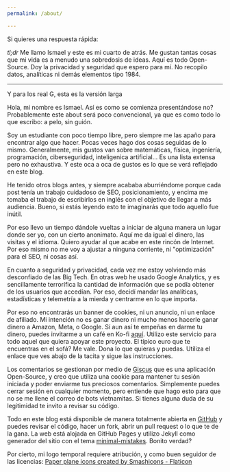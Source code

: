 ```yaml
---
permalink: /about/

---
```


Si quieres una respuesta rápida:

_tl;dr_ Me llamo Ismael y este es mi cuarto de atrás. Me gustan tantas cosas que mi vida es a menudo una sobredosis de ideas. Aquí es todo Open-Source. Doy la privacidad y seguridad que espero para mí. No recopilo datos, analíticas ni demás elementos tipo 1984.

---
Y para los real G, esta es la versión larga

Hola, mi nombre es Ismael. Así es como se comienza presentándose no? Probablemente este about será poco convencional, ya que es como todo lo que escribo: a pelo, sin guión.

Soy un estudiante con poco tiempo libre, pero siempre me las apaño para encontrar algo que hacer. Pocas veces hago dos cosas seguidas de lo mismo. Generalmente, mis gustos van sobre matemáticas, física, ingeniería, programación, ciberseguridad, inteligenica artificial... Es una lista extensa pero no exhaustiva. Y este oca a oca de gustos es lo que se verá reflejado en este blog.

He tenido otros blogs antes, y siempre acababa aburriéndome porque cada post tenía un trabajo cuidadoso de SEO, posicionamiento, y encima me tomaba el trabajo de escribirlos en inglés con el objetivo de llegar a más audiencia. Bueno, si estás leyendo esto te imaginarás que todo aquello fue inútil.

Por eso llevo un tiempo dándole vueltas a iniciar de alguna manera un lugar donde ser yo, con un cierto anonimato. Aquí me da igual el dinero, las visitas y el idioma. Quiero ayudar al que acabe en este rincón de Internet. Por eso mismo no me voy a ajustar a ninguna corriente, ni "optimización" para el SEO, ni cosas así.

En cuanto a seguridad y privacidad, cada vez me estoy volviendo más desconfiado de las Big Tech. En otras web he usado Google Analytics, y es sencillamente terrorífica la cantidad de información que se podía obtener de los usuarios que accedían. Por eso, decidí mandar las analíticas, estadísticas y telemetría a la mierda y centrarme en lo que importa.

Por eso no encontrarás un banner de cookies, ni un anuncio, ni un enlace de afiliado. Mi intención no es ganar dinero ni mucho menos hacerle ganar dinero a Amazon, Meta, o Google. Sí aun así te empeñas en darme tu dinero, puedes invitarme a un café en Ko-fi [aquí](https://ko-fi.com/mdmdx). Utilizo este servicio para todo aquel que quiera apoyar este proyecto. El típico euro que te encuentras en el sofá? Me vale. Dona lo que quieras y puedas. Utiliza el enlace que ves abajo de la tacita y sigue las instrucciones.

Los comentarios se gestionan por medio de [Giscus](https://giscus.app/es) que es una aplicación Open-Source, y creo que utiliza una cookie para mantener tu sesión iniciada y poder enviarme tus preciosos comentarios. Simplemente puedes cerrar sesión en cualquier momento, pero entiende que hago esto para que no se me llene el correo de bots vietnamitas. Si tienes alguna duda de su legitimidad te invito a revisar su código.

Todo en este blog está disponible de manera totalmente abierta en [GitHub](https://github.com/mdmdx/mdmdx.github.io) y puedes revisar el código, hacer un fork, abrir un pull request o lo que te de la gana. La web está alojada en GitHub Pages y utilizo Jekyll como generador del sitio con el tema [minimal-mistakes](https://mmistakes.github.io/minimal-mistakes/). Bonito verdad?

Por cierto, mi logo temporal requiere atribución, y como buen seguidor de las licencias:
<a href="https://www.flaticon.com/free-icons/paper-plane" title="paper plane icons">Paper plane icons created by Smashicons - Flaticon</a>

